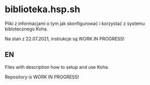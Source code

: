 # biblioteka.hsp.sh
Pliki z informacjami o tym jak skonfigurować i korzystać z systemu biblotecznego Koha.

Na stan z 22.07.2021, instrukcje są WORK IN PROGRESS!

## EN
Files with description how to setup and use Koha.

Repository is WORK IN PROGRESS!
